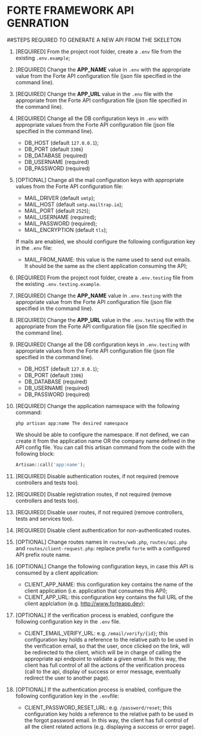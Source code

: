 # FORTE FRAMEWORK API GENRATION


##STEPS REQUIRED TO GENERATE A NEW API FROM THE SKELETON

1. [REQUIRED] From the project root folder, create a `.env` file from the existing `.env.example`;
2. [REQUIRED] Change the **APP_NAME** value in `.env` with the appropriate value from the Forte API configuration file 
(json file specified in the command line).
3. [REQUIRED] Change the **APP_URL** value in the `.env` file with the appropriate from the Forte API configuration file 
(json file specified in the command line).
4. [REQUIRED] Change all the DB configuration keys in `.env` with appropriate values from the Forte API configuration file 
(json file specified in the command line).
    - DB_HOST (default `127.0.0.1`);
    - DB_PORT (default `3306`)
    - DB_DATABASE (required)
    - DB_USERNAME (required)
    - DB_PASSWORD (required)
5. [OPTIONAL] Change all the mail configuration keys with appropriate values from the Forte API configuration file:
    - MAIL_DRIVER (default `smtp`);
    - MAIL_HOST (default `smtp.mailtrap.io`);
    - MAIL_PORT (default `2525`);
    - MAIL_USERNAME (required);
    - MAIL_PASSWORD (required);
    - MAIL_ENCRYPTION (default `tls`);  
    
    If mails are enabled, we should configure the following configuration key in the `.env` file: 
    - MAIL_FROM_NAME: this value is the name used to send out emails. It should be the same as the client application 
    consuming the API;
6. [REQUIRED] From the project root folder, create a `.env.testing` file from the existing `.env.testing.example`.
7. [REQUIRED] Change the **APP_NAME** value in `.env.testing` with the appropriate value from the Forte API configuration 
file (json file specified in the command line).
8. [REQUIRED] Change the **APP_URL** value in the `.env.testing` file with the appropriate from the Forte API configuration 
file (json file specified in the command line).
9. [REQUIRED] Change all the DB configuration keys in `.env.testing` with appropriate values from the Forte API 
configuration file (json file specified in the command line).
    - DB_HOST (default `127.0.0.1`);
    - DB_PORT (default `3306`)
    - DB_DATABASE (required)
    - DB_USERNAME (required)
    - DB_PASSWORD (required)
10. [REQUIRED] Change the application namespace with the following command: 
    
    ```
    php artisan app:name The desired namespace
    ```

    We should be able to configure the namespace. If not defined, we can create it from the application name 
    OR the company name defined in the API config file. You can call this artisan command from the code with the following block:

    ```php
    Artisan::call('app:name');
    ```     
11. [REQUIRED] Disable authentication routes, if not required (remove controllers and tests too).
12. [REQUIRED] Disable registration routes, if not required (remove controllers and tests too).
13. [REQUIRED] Disable user routes, if not required (remove controllers, tests and services too).
14. [REQUIRED] Disable client authentication for non-authenticated routes.
15. [OPTIONAL] Change routes names in `routes/web.php`, `routes/api.php` and `routes/client-request.php`: replace prefix 
`forte` with a configured API prefix route name. 
16. [OPTIONAL] Change the following configuration keys, in case this API is consumed by a client application:
    - CLIENT_APP_NAME: this configuration key contains the name of the client application (i.e. application that 
    consumes this API);
    - CLIENT_APP_URL: this configuration key contains the full URL of the client applciation (e.g. http://www.forteapp.dev);
17. [OPTIONAL] If the verification process is enabled, configure the following configuration key in the `.env` file.
    - CLIENT_EMAIL_VERIFY_URL: e.g. `/email/verify/{id}`; this configuration key holds a reference to the relative path to be used in the verification 
    email, so that the user, once clicked on the link, will be redirected to the client, which will be in charge of calling 
    the appropriate api endpoint to validate a given email. In this way, the client has full control of all the actions of the 
    verification process (call to the api, display of success or error message, eventually redirect the user to another page).
18. [OPTIONAL] If the authentication process is enabled, configure the following configuration key in the `.env`file:
    - CLIENT_PASSWORD_RESET_URL: e.g. `/password/reset`; this configuration key holds a reference to the relative path to be used in the forgot 
    password email. In this way, the client has full control of all the client related actions (e.g. displaying 
    a success or error page).